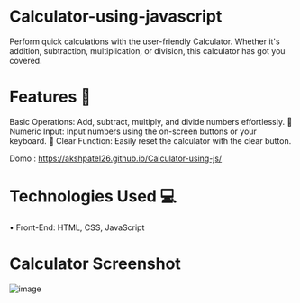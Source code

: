 # Calculator-using-javascript

Perform quick calculations with the user-friendly Calculator. Whether it's addition, subtraction, multiplication, or division, this calculator has got you covered.

#  Features 🌟

Basic Operations: Add, subtract, multiply, and divide numbers effortlessly. 🔢 Numeric Input: Input numbers using the on-screen buttons or your keyboard. 🔄 Clear Function: Easily reset the calculator with the clear button. 


Domo  :    https://akshpatel26.github.io/Calculator-using-js/ 





#  Technologies Used 💻

• Front-End: HTML, CSS, JavaScript


#  Calculator Screenshot













![image](https://github.com/user-attachments/assets/e1787cc1-9841-48aa-a2cc-22087c49903f)
